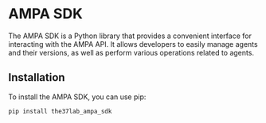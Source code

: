 # AMPA SDK

The AMPA SDK is a Python library that provides a convenient interface for interacting with the AMPA API. It allows developers to easily manage agents and their versions, as well as perform various operations related to agents.

## Installation

To install the AMPA SDK, you can use pip:

`pip install the37lab_ampa_sdk`

